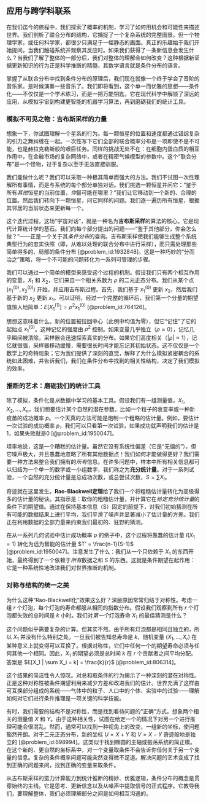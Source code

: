 ## 应用与跨学科联系

在我们迄今的旅程中，我们探索了概率的机制，学习了如何用机会和可能性来描述世界。我们剖析了联合分布的结构，它捕捉了一个复杂系统的完整图景。但一个物理学家，或任何科学家，都很少只满足于一幅静态的画面。真正的乐趣始于我们开始提问，当我们触碰系统并观察其反应时。如果我们获得了一条新信息会发生什么？当我们了解了整体的一部分后，我们对整体的理解会如何改变？这种根据新证据更新知识的行为正是科学推断的精髓，其数学语言就是条件分布的语言。

掌握了从联合分布中找到条件分布的原理后，我们现在就像一个终于学会了音阶的音乐家。是时候演奏一些音乐了。我们即将看到，这个单一而优雅的思想——条件化——不仅仅是一个学术练习，而是一把万能钥匙，它在现代科学中解锁了深远的应用，从模拟宇宙到构建更智能的机器学习算法，再到磨砺我们的统计工具。

### 模拟不可见之物：吉布斯采样的力量

想象一下，你试图理解一个星系的行为。每一颗恒星的位置和速度都通过错综复杂的引力之舞纠缠在一起。一次性写下它们全部的联合概率分布是一项即使不是不可能，也是赫拉克勒斯般的艰巨任务。同样的挑战无处不在：在细胞内蛋白质的相互作用中，在金融市场的复杂网络中，或者在精密气候模型的参数中。这个“联合分布”是一个怪物，过于复杂以至于无法直接驯服。

我们能做什么呢？我们可以采取一种极其简单而强大的方法。我们不试图一次性理解所有事情，而是与系统的每个部分单独对话。我们挑选一颗恒星并问它：“鉴于所有*其他*恒星的当前位置，*你*最可能在哪里？”我们让它移动到一个新的、合理的位置。然后我们转向下一颗恒星，问它同样的问题。我们逐一遍历所有恒星，根据其邻居的当前状态来更新每一个。

这个迭代过程，这场“宇宙对话”，就是一种名为**吉布斯采样**的算法的核心。它是现代计算统计学的基石。我们向每个部分提出的问题——“鉴于其他部分，你会怎么做？”——正是一个关于其*条件分布*的查询。吉布斯采样使我们能够生成整个系统典型行为的忠实快照（即，从难以处理的联合分布中进行采样），而只需处理那些简单得多的、局部的条件分布 [@problem_id:1932848]。这是一种巧妙的“分而治之”策略，将一个不可能的问题转化为一系列可管理的步骤。

我们可以通过一个简单的模型来感受这个过程的机制。假设我们只有两个相互作用的变量，$X_1$ 和 $X_2$，它们来自一个相关系数为 $\rho$ 的二元正态分布。我们从某个点 $(x_1^{(0)}, x_2^{(0)})$ 开始，并应用吉布斯过程。首先，我们基于 $x_1^{(0)}$ 更新 $x_2$，然后我们基于新的 $x_2$ 更新 $x_1$。可以证明，经过一个完整的循环后，我们第一个分量的期望值惊人地简单：$E[X_1^{(1)}] = \rho^2 x_1^{(0)}$ [@problem_id:764126]。

想想这意味着什么。新的位置被拉回中心（此例中均值为零），但它“记住”了它的起始点 $x_1^{(0)}$。这种记忆的强度由 $\rho^2$ 控制。如果变量几乎独立（$\rho \approx 0$），记忆几乎瞬间被清除，采样器会迅速探索真实的分布。如果它们高度相关（$|\rho| \approx 1$），记忆就很强，采样器移动缓慢，需要很长时间才能忘记其初始状态。这不仅仅是一个数学上的奇特现象；它为我们提供了深刻的直觉，解释了为什么模拟紧密耦合的系统如此困难，并告诉我们，我们在条件分布中找到的相关性结构，决定了我们模拟的效率。

### 推断的艺术：磨砺我们的统计工具

除了模拟，条件化是*从*数据中学习的基本工具。假设我们有一组测量值，$X_1, X_2, \ldots, X_n$，我们想要估计某个自然的潜在参数，比如一个粒子的衰变率或一种新疫苗的成功概率 $p$。一个天真的方法可能是炮制一个粗略的估计量。例如，要估计一次试验的成功概率 $p$，我们可以只看第一次试验，如果成功就声明我们的估计是1，如果失败就是0 [@problem_id:1950047]。

坦率地说，这是一个糟糕的估计量。虽然它没有系统性偏差（它是“无偏的”），但它噪声极大，并且愚蠢地忽略了所有其他数据点！我们如何才能做得更好？我们需要一种方法来整合我们拥有的*所有*信息。在许多问题中，样本中所有相关信息都可以归结为一个单一的数字或一小组数字，我们称之为**充分统计量**。对于一系列试验，一个自然的充分统计量是总成功次数，或总尝试次数，$S = \sum X_i$。

奇迹就在这里发生。**Rao-Blackwell定理**给了我们一个将粗糙估计量转化为高级得多的估计量的秘诀。其指示是：取你的粗糙估计量，并计算它在*给定充分统计量*的条件下的期望值。通过在保持基本信息（S）固定的前提下，对我们初始猜测在所有可能的数据结果上进行平均，我们平滑了噪声并显著减小了估计量的方差。我们正在利用数据的全部力量来约束我们最初的、狂野的猜测。

在从一系列几何试验中估计成功概率 $p$ 的例子中，这个过程将愚蠢的估计量 $I(X_1=1)$ 转化为远为智能的估计量 $T' = \frac{n-1}{S-1}$ [@problem_id:1950047]。注意发生了什么：我们从一个只依赖于 $X_1$ 的东西开始，最终得到了一个依赖于*所有*数据之和 $S$ 的东西。这就是条件期望在起作用：它是一种系统性地改进我们对世界推断的机制。

### 对称与结构的统一之美

为什么这种“Rao-Blackwell化”效果这么好？深层原因常常归结于对称性。考虑一组 $r$ 个灯泡，每个灯泡的寿命都服从相同的指数分布。假设我们观察到所有 $r$ 个灯泡都失效的总时间是 $k$ 小时。我们对*第一个*灯泡寿命 $X_1$ 的最佳猜测是什么？

这个问题似乎需要复杂的计算。但其实不然。由于所有灯泡都是相同且独立的，所以 $X_1$ 并没有什么特别之处。一旦我们被告知总寿命是 $k$，随机变量 $(X_1, \dots, X_r)$ 在某种意义上就变得可以互换了。根据对称性，它们中任何一个的期望寿命必须与任何其他一个相同。因此，$X_1$ 的期望必须是总时间 $k$ 在 $r$ 个贡献者之间平均分配。答案是 $E[X_1 | \sum X_i = k] = \frac{k}{r}$ [@problem_id:806314]。

这个结果的简洁性令人惊叹。对总和取条件的行为揭示了一种深刻的潜在对称性。正是这种对称性被条件期望利用来减少方差和改进我们的估计。世界充满了这样由可互换部分组成的系统——气体中的粒子、人口中的个体、实验中的试验——理解如何对它们进行条件推理是一项关键的科学技能。

有时，我们需要的结构不是对称性，而是找到看待问题的“正确”方式。想象两个相关的测量值 $X$ 和 $Y$。由于这种相关性，试图在给定一个的情况下对另一个进行推理可能会很混乱。然而，通常可以找到一种视角上的改变，一组新的坐标，使问题豁然开朗。对于二元正态分布，新的坐标 $U = X+Y$ 和 $V = X-Y$ 奇迹般地是独立的 [@problem_id:698994]。这类似于找到椭圆的主轴或振荡系统的简正模。在这个新的、更自然的坐标系中，对一个变量取条件不会告诉你任何关于另一个变量的信息。复杂的条件概率问题可能突然变得微不足道。解决问题的艺术变成了找到正确的问题来问，找到正确的变量来取条件。

从吉布斯采样的蛮力计算能力到统计推断的精妙、优雅逻辑，条件分布的概念是贯穿始终的主线。它是思考、更新信念以及从噪声中提取信号的正式程序。它教导我们，要理解整体，我们必须理解部分之间是如何相互沟通的。
